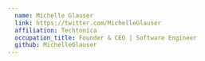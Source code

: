 ```yaml
---
  name: Michelle Glauser
  link: https://twitter.com/MichelleGlauser
  affiliation: Techtonica
  occupation_title: Founder & CEO | Software Engineer
  github: MichelleGlauser
---
```


